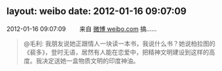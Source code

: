 layout: weibo
date: 2012-01-16 09:07:09
---
<meta name="referrer" content="no-referrer" />

2012-01-16 09:07:09  &nbsp;&nbsp;&nbsp;&nbsp;&nbsp;&nbsp; 来自 <a href="http://weibo.com/" rel="nofollow">微博 weibo.com</a>
搞……
>  @毛利: 我朋友说她正跟情人一块读一本书，我说什么书？她说柏拉图的《裴多》，登时无语，居然有人能在恋爱中，把精神文明建设到这样的高度。我决定送她一盒物质文明的印度神油。 ​​​
